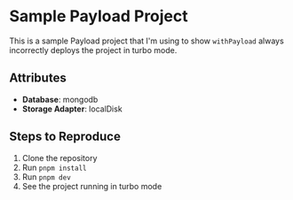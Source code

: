 # Sample Payload Project

This is a sample Payload project that I'm using to show `withPayload` always incorrectly deploys the project in turbo mode.

## Attributes

- **Database**: mongodb
- **Storage Adapter**: localDisk

## Steps to Reproduce

1. Clone the repository
2. Run `pnpm install`
3. Run `pnpm dev`
4. See the project running in turbo mode
